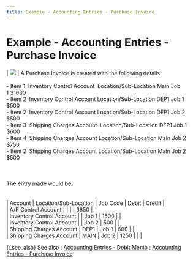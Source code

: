 ```yaml
---
title: Example - Accounting Entries - Purchase Invoice
---
```


# Example - Accounting Entries - Purchase Invoice


| ![]({{site.acc_baseurl}}/img/example.gif) | A Purchase Invoice is created with the following  details:<br/><br/>- Item 1   Inventory Control Account  Location/Sub-Location Main Job 1 $1000<br/>- Item 2   Inventory Control Account Location/Sub-Location DEP1 Job 1   $500<br/>- Item 2   Inventory Control Account Location/Sub-Location DEP1 Job 2   $500<br/>- Item 3   Shipping Charges Account  Location/Sub-Location DEP1 Job 1   $600<br/>- Item 4   Shipping Charges Account Location/Sub-Location Main Job 2 $750<br/>- Item 2   Shipping Charges Account Location/Sub-Location Main Job 2   $500<br/><br/><br/><br/>The entry made would be:<br/><br/><br/>| Account | Location/Sub-Location | Job Code | Debit | Credit |<br/>| A/P Control Account |  |  |  | 3850 |<br/>| Inventory Control Account |  | Job 1 | 1500 |  |<br/>| Inventory Control Account |  | Job 2 | 500 |  |<br/>| Shipping Charges Account | DEP1 | Job 1 | 600 |  |<br/>| Shipping Charges Account | MAIN | Job 2 | 1250 |  | |



{:.see_also}
See also
: [Accounting  Entries - Debit Memo]({{site.acc_baseurl}}/purchasing/purchasing-through-documents/system-purchase-journals/accounting_entries_debit_memo.html)
: [Accounting  Entries - Purchase Invoice]({{site.acc_baseurl}}/purchasing/purchasing-through-documents/system-purchase-journals/accounting_entries_pr_dm.html)
